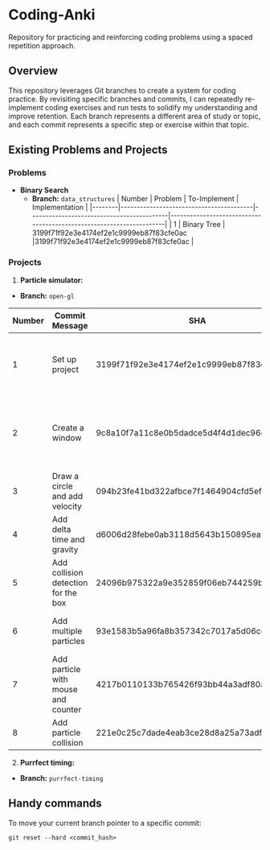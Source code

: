 # Coding-Anki
Repository for practicing and reinforcing coding problems using a spaced repetition approach.

## Overview
This repository leverages Git branches to create a system for coding practice. By revisiting specific branches and commits, I can repeatedly re-implement coding exercises and run tests to solidify my understanding and improve retention. Each branch represents a different area of study or topic, and each commit represents a specific step or exercise within that topic.

## Existing Problems and Projects

### Problems
- **Binary Search**
  - **Branch:** `data_structures`
| Number | Problem                        | To-Implement                                      | Implementation                                                     |
|--------|-----------------------------------------|-------------------------------------------|---------------------------------------------------------------------|
| 1      | Binary Tree                        | 3199f71f92e3e4174ef2e1c9999eb87f83cfe0ac  |3199f71f92e3e4174ef2e1c9999eb87f83cfe0ac |

### Projects
1. **Particle simulator:** 
  - **Branch:** `open-gl`

| Number | Commit Message                          | SHA                                       | To-do                                                               |
|--------|-----------------------------------------|-------------------------------------------|---------------------------------------------------------------------|
| 1      | Set up project                          | 3199f71f92e3e4174ef2e1c9999eb87f83cfe0ac  | Implement window.h and window.c with functions: create, destroy, loop |
| 2      | Create a window                         | 9c8a10f7a11c8e0b5dadce5d4f4d1dec96c65fa8  | Implement particle.h and particle.c with functions: create, destroy, draw, add velocity |
| 3      | Draw a circle and add velocity          | 094b23fe41bd322afbce7f1464904cfd5efd5cba  | Add delta time and gravity to the particle implementation            |
| 4      | Add delta time and gravity              | d6006d28febe0ab3118d5643b150895ea9d2135e  | Add collision detection for the white box                            |
| 5      | Add collision detection for the box     | 24096b975322a9e352859f06eb744259b8b681b6  | Add multiple particles and encapsulate the box behavior              |
| 6      | Add multiple particles                  | 93e1583b5a96fa8b357342c7017a5d06cc160a52  | Add particle with mouse and particle counter                         |
| 7      | Add particle with mouse and counter     | 4217b0110133b765426f93bb44a3adf80a8829ee  | Add particle collision                                               |
| 8      | Add particle collision                  | 221e0c25c7dade4eab3ce28d8a25a73adf5759d4  |                                                                     |
2. **Purrfect timing:** 
  - **Branch:** `purrfect-timing`







## Handy commands
To move your current branch pointer to a specific commit:
```
git reset --hard <commit_hash>
```

